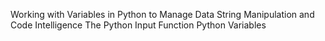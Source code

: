 Working with Variables in Python to Manage Data
String Manipulation and Code Intelligence
The Python Input Function
Python Variables
